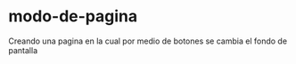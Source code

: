 # modo-de-pagina
Creando una pagina en la cual por medio de botones se cambia el fondo de pantalla 
